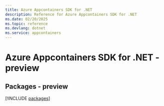 ```yaml
---
title: Azure Appcontainers SDK for .NET
description: Reference for Azure Appcontainers SDK for .NET
ms.date: 02/20/2025
ms.topic: reference
ms.devlang: dotnet
ms.service: appcontainers
---
```

# Azure Appcontainers SDK for .NET - preview
## Packages - preview
[!INCLUDE [packages](appcontainers-index.md)]